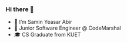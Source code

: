 ### Hi there 👋

- 👋 I’m Samin Yeasar Abir
- 💼 Junior Software Engineer @ CodeMarshal
- 🎓 CS Graduate from KUET
  <!--
- 👀 I’m interested in software engineering
- 🔭 I’m currently busy with several projects
- 🌱 I’m currently learning React Native
- 📫 How to reach me: https://www.linkedin.com/in/samin-yeasar-abir/
- 😄 Pronouns: He/him
- ⚡ Fun fact: I got our CSE 3200 project idea from the movie "Sicario: Day of the Soldado"
  -->

<!--
**Y3454R/Y3454R** is a ✨ _special_ ✨ repository because its `README.md` (this file) appears on your GitHub profile.

Here are some ideas to get you started:

- 🔭 I’m currently working on ...
- 🌱 I’m currently learning ...
- 👯 I’m looking to collaborate on ...
- 🤔 I’m looking for help with ...
- 💬 Ask me about ...
- 📫 How to reach me: ...
- 😄 Pronouns: ...
- ⚡ Fun fact: ...
-->
